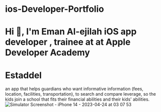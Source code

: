 # ios-Developer-Portfolio
# Hi 👋, I'm Eman Al-ejilah iOS app developer , trainee at at Apple Developer Academy
# Estaddel
an app that helps guardians who want informative information (fees, location, facilities, transportation), to search and compare leverage, so the kids join a school that fits their financial abilities and their kids' abilities.
![Simulator Screenshot - iPhone 14 - 2023-04-24 at 03 07 53](https://user-images.githubusercontent.com/116960445/233876162-4562d9e5-83d4-4f19-9e29-9e9cd8f9e608.png)


